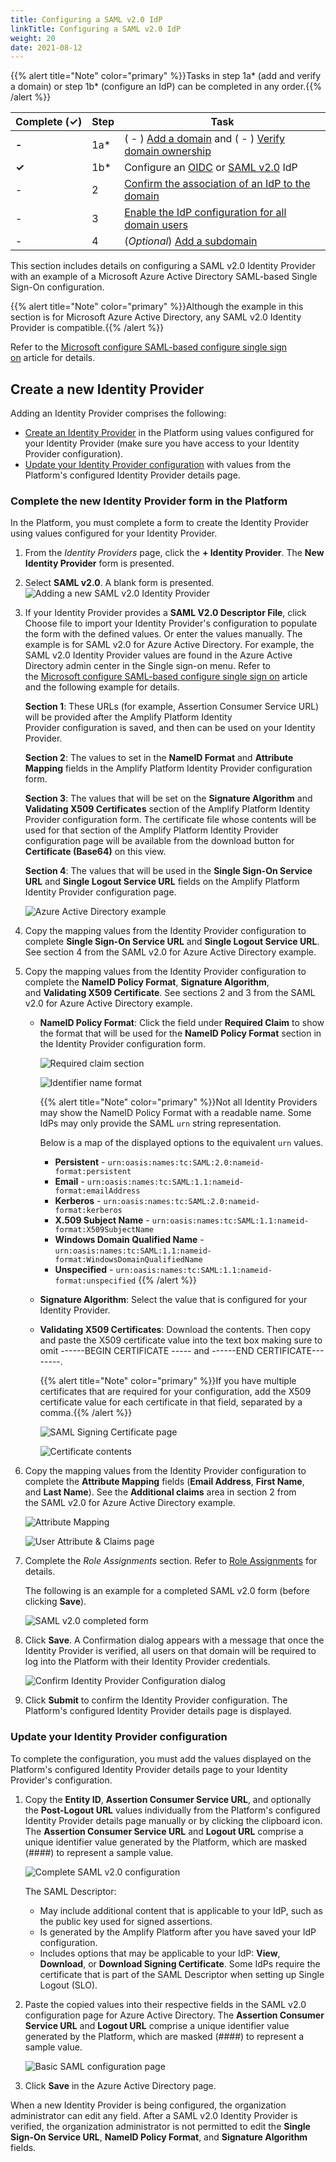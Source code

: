 ```yaml
---
title: Configuring a SAML v2.0 IdP
linkTitle: Configuring a SAML v2.0 IdP
weight: 20
date: 2021-08-12
---
```


{{% alert title="Note" color="primary" %}}Tasks in step 1a\* (add and verify a domain) or step 1b\* (configure an IdP) can be completed in any order.{{% /alert %}}

| Complete (**✓)** | Step | Task |
| --- | --- | --- |
| **\-** | 1a\* | ( - ) [Add a domain](/docs/management_guide/configuring_and_managing_identity_providers/managing_domains/adding_a_domain/) and ( - ) [Verify domain ownership](/docs/management_guide/configuring_and_managing_identity_providers/managing_domains/verifying_domain_ownership/) |
| **✓** | 1b\* | Configure an [OIDC](/docs/management_guide/configuring_and_managing_identity_providers/managing_identity_provider_configuration/configuring_an_openid_connect_idp/) or [SAML v2.0](/docs/management_guide/configuring_and_managing_identity_providers/managing_identity_provider_configuration/configuring_a_saml_v2.0_idp/) IdP |
| \- | 2 | [Confirm the association of an IdP to the domain](/docs/management_guide/configuring_and_managing_identity_providers/enabling_identity_provider_configuration/confirming_the_association_of_an_idp_to_the_domain/) |
| \- | 3 | [Enable the IdP configuration for all domain users](/docs/management_guide/configuring_and_managing_identity_providers/enabling_identity_provider_configuration/enabling_idp_configuration_for_all_domain_users/) |
| \- | 4 | (_Optional_) [Add a subdomain](/docs/management_guide/configuring_and_managing_identity_providers_idps/managing_domains/adding_a_subdomain/) |

This section includes details on configuring a SAML v2.0 Identity Provider with an example of a Microsoft Azure Active Directory SAML-based Single Sign-On configuration.

{{% alert title="Note" color="primary" %}}Although the example in this section is for Microsoft Azure Active Directory, any SAML v2.0 Identity Provider is compatible.{{% /alert %}}

Refer to the [Microsoft configure SAML-based configure single sign on](https://docs.microsoft.com/en-us/azure/active-directory/manage-apps/configure-single-sign-on-non-gallery-applications) article for details.

## Create a new Identity Provider

Adding an Identity Provider comprises the following:

* [Create an Identity Provider](#complete-the-new-identity-provider-form-in-the-platform) in the Platform using values configured for your Identity Provider (make sure you have access to your Identity Provider configuration).
* [Update your Identity Provider configuration](#update-your-identity-provider-configuration) with values from the Platform's configured Identity Provider details page.

### Complete the new Identity Provider form in the Platform

In the Platform, you must complete a form to create the Identity Provider using values configured for your Identity Provider.

1. From the _Identity Providers_ page, click the **\+ Identity Provider**. The **New Identity Provider** form is presented.
2. Select **SAML v2.0**. A blank form is presented.
    ![Adding a new SAML v2.0 Identity Provider](/Images/saml_new_empty.png)
3. If your Identity Provider provides a **SAML V2.0 Descriptor File**, click Choose file to import your Identity Provider's configuration to populate the form with the defined values. Or enter the values manually. The example is for SAML v2.0 for Azure Active Directory. For example, the SAML v2.0 Identity Provider values are found in the Azure Active Directory admin center in the Single sign-on menu. Refer to the [Microsoft configure SAML-based configure single sign on](https://docs.microsoft.com/en-us/azure/active-directory/manage-apps/configure-single-sign-on-non-gallery-applications) article and the following example for details.

    **Section 1**: These URLs (for example, Assertion Consumer Service URL) will be provided after the Amplify Platform Identity Provider configuration is saved, and then can be used on your Identity Provider.

    **Section 2**: The values to set in the **NameID Format** and **Attribute Mapping** fields in the Amplify Platform Identity Provider configuration form.

    **Section 3**: The values that will be set on the **Signature Algorithm** and **Validating X509 Certificates** section of the Amplify Platform Identity Provider configuration form. The certificate file whose contents will be used for that section of the Amplify Platform Identity Provider configuration page will be available from the download button for **Certificate (Base64)** on this view.

    **Section 4**: The values that will be used in the **Single Sign-On Service URL** and **Single Logout Service URL** fields on the Amplify Platform Identity Provider configuration page.

    ![Azure Active Directory example](/Images/ad_overview.png)

4. Copy the mapping values from the Identity Provider configuration to complete **Single Sign-On Service URL** and **Single Logout Service URL**. See section 4 from the SAML v2.0 for Azure Active Directory example.
5. Copy the mapping values from the Identity Provider configuration to complete the **NameID Policy Format**, **Signature Algorithm**, and **Validating X509 Certificate**. See sections 2 and 3 from the SAML v2.0 for Azure Active Directory example.

    * **NameID Policy Format**: Click the field under **Required Claim** to show the format that will be used for the **NameID Policy Format** section in the Identity Provider configuration form.

        ![Required claim section](/Images/ad_attribute_map_unique_name_id.png)

        ![Identifier name format](/Images/ad_name_identifier_format.png)

        {{% alert title="Note" color="primary" %}}Not all Identity Providers may show the NameID Policy Format with a readable name. Some IdPs may only provide the SAML `urn` string representation.

        Below is a map of the displayed options to the equivalent `urn` values.
        * **Persistent** - `urn:oasis:names:tc:SAML:2.0:nameid-format:persistent`
        * **Email** - `urn:oasis:names:tc:SAML:1.1:nameid-format:emailAddress`
        * **Kerberos** - `urn:oasis:names:tc:SAML:2.0:nameid-format:kerberos`
        * **X.509 Subject Name** - `urn:oasis:names:tc:SAML:1.1:nameid-format:X509SubjectName`
        * **Windows Domain Qualified Name** - `urn:oasis:names:tc:SAML:1.1:nameid-format:WindowsDomainQualifiedName`
        * **Unspecified** - `urn:oasis:names:tc:SAML:1.1:nameid-format:unspecified`
        {{% /alert %}}
    * **Signature Algorithm**: Select the value that is configured for your Identity Provider.
    * **Validating X509 Certificates**: Download the contents. Then copy and paste the X509 certificate value into the text box making sure to omit \------BEGIN CERTIFICATE ----- and \------END CERTIFICATE--------.

        {{% alert title="Note" color="primary" %}}If you have multiple certificates that are required for your configuration, add the X509 certificate value for each certificate in that field, separated by a comma.{{% /alert %}}

        ![SAML Signing Certificate page](/Images/ad_certs.png)

        ![Certificate contents](/Images/ad_certificate.png)

6. Copy the mapping values from the Identity Provider configuration to complete the **Attribute Mapping** fields (**Email Address**, **First Name**, and **Last Name**). See the **Additional claims** area in section 2 from the SAML v2.0 for Azure Active Directory example.

    ![Attribute Mapping](/Images/360_saml_v2_0_attribute_mapping_values.png)

    ![User Attribute & Claims page](/Images/ad_attribute_map_claims.png)
7. Complete the _Role Assignments_ section. Refer to [Role Assignments](/docs/management_guide/configuring_and_managing_identity_providers_idps/managing_identity_provider_configuration/role_assignments/) for details.

    The following is an example for a completed SAML v2.0 form (before clicking **Save**).

    ![SAML v2.0 completed form](/Images/saml_new.png)
8. Click **Save**. A Confirmation dialog appears with a message that once the Identity Provider is verified, all users on that domain will be required to log into the Platform with their Identity Provider credentials.

    ![Confirm Identity Provider Configuration dialog](/Images/idp_save_configuration.png)

9. Click **Submit** to confirm the Identity Provider configuration. The Platform's configured Identity Provider details page is displayed.

### Update your Identity Provider configuration

To complete the configuration, you must add the values displayed on the Platform's configured Identity Provider details page to your Identity Provider's configuration.

1. Copy the **Entity ID**, **Assertion Consumer Service URL**, and optionally the **Post-Logout URL** values individually from the Platform's configured Identity Provider details page manually or by clicking the clipboard icon. The **Assertion Consumer Service URL** and **Logout URL** comprise a unique identifier value generated by the Platform, which are masked (####) to represent a sample value.

    ![Complete SAML v2.0 configuration](/Images/saml_overview.png)

    The SAML Descriptor:
    * May include additional content that is applicable to your IdP, such as the public key used for signed assertions.
    * Is generated by the Amplify Platform after you have saved your IdP configuration.
    * Includes options that may be applicable to your IdP: **View**, **Download**, or **Download Signing Certificate**. Some IdPs require the certificate that is part of the SAML Descriptor when setting up Single Logout (SLO).

2. Paste the copied values into their respective fields in the SAML v2.0 configuration page for Azure Active Directory. The **Assertion Consumer Service URL** and **Logout URL** comprise a unique identifier value generated by the Platform, which are masked (####) to represent a sample value.

    ![Basic SAML configuration page](/Images/ad_supplied_urls.png)
3. Click **Save** in the Azure Active Directory page.

When a new Identity Provider is being configured, the organization administrator can edit any field. After a SAML v2.0 Identity Provider is verified, the organization administrator is not permitted to edit the **Single Sign-On Service URL**, **NameID Policy Format**, and **Signature Algorithm** fields.
